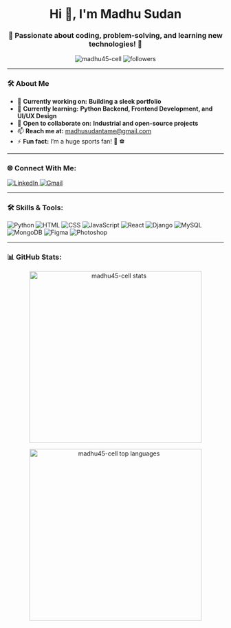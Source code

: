 <h1 align="center">Hi 👋, I'm Madhu Sudan</h1>
<h3 align="center">🚀 Passionate about coding, problem-solving, and learning new technologies! 🌟</h3>

<p align="center"> 
  <img src="https://komarev.com/ghpvc/?username=madhu45-cell&label=Profile%20views&color=0e75b6&style=flat" alt="madhu45-cell" /> 
  <img src="https://img.shields.io/github/followers/madhu45-cell?label=Followers&style=social" alt="followers">
</p>

---

### 🛠 About Me
- 🔭 **Currently working on:** **Building a sleek portfolio**  
- 🌱 **Currently learning:** **Python Backend, Frontend Development, and UI/UX Design**  
- 👯 **Open to collaborate on:** **Industrial and open-source projects**  
- 📫 **Reach me at:** [madhusudantame@gmail.com](mailto:madhusudantame@gmail.com)  
- ⚡ **Fun fact:** I’m a huge sports fan! 🏀 ⚽  

---

### 🌐 Connect With Me:
<p align="left">
  <a href="https://linkedin.com/in/madhu-sudan-27125b296" target="_blank">
    <img src="https://img.shields.io/badge/LinkedIn-%230077B5.svg?style=for-the-badge&logo=linkedin&logoColor=white" alt="LinkedIn"/>
  </a>
  <a href="mailto:madhusudantame@gmail.com">
    <img src="https://img.shields.io/badge/Email-D14836?style=for-the-badge&logo=gmail&logoColor=white" alt="Gmail"/>
  </a>
</p>

---

### 🛠️ Skills & Tools:
<p align="left">
  <img src="https://img.shields.io/badge/Python-%2314354C.svg?style=for-the-badge&logo=python&logoColor=white" alt="Python"/>
  <img src="https://img.shields.io/badge/HTML5-%23E34F26.svg?style=for-the-badge&logo=html5&logoColor=white" alt="HTML"/>
  <img src="https://img.shields.io/badge/CSS3-%231572B6.svg?style=for-the-badge&logo=css3&logoColor=white" alt="CSS"/>
  <img src="https://img.shields.io/badge/JavaScript-%23F7DF1E.svg?style=for-the-badge&logo=javascript&logoColor=black" alt="JavaScript"/>
  <img src="https://img.shields.io/badge/React-%2320232a.svg?style=for-the-badge&logo=react&logoColor=%2361DAFB" alt="React"/>
  <img src="https://img.shields.io/badge/Django-%23092E20.svg?style=for-the-badge&logo=django&logoColor=white" alt="Django"/>
  <img src="https://img.shields.io/badge/MySQL-%2300f.svg?style=for-the-badge&logo=mysql&logoColor=white" alt="MySQL"/>
  <img src="https://img.shields.io/badge/MongoDB-%2347A248.svg?style=for-the-badge&logo=mongodb&logoColor=white" alt="MongoDB"/>
  <img src="https://img.shields.io/badge/Figma-%23F24E1E.svg?style=for-the-badge&logo=figma&logoColor=white" alt="Figma"/>
  <img src="https://img.shields.io/badge/Photoshop-%2331A8FF.svg?style=for-the-badge&logo=adobe-photoshop&logoColor=white" alt="Photoshop"/>
</p>

---

### 📊 GitHub Stats:
<p align="center">
  <img width="400" src="https://github-readme-stats.vercel.app/api?username=madhu45-cell&show_icons=true&theme=radical" alt="madhu45-cell stats"/>
</p>

<p align="center">
  <img width="400" src="https://github-readme-stats.vercel.app/api/top-langs?username=madhu45-cell&show_icons=true&locale=en&layout=compact&theme=radical" alt="madhu45-cell top languages" />
</p>
